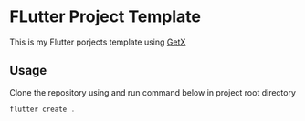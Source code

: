 # FLutter Project Template

This is my Flutter porjects template using [GetX](https://pub.dev/packages/get)

## Usage

Clone the repository using and run command below in project root directory

```dart
flutter create .
```
